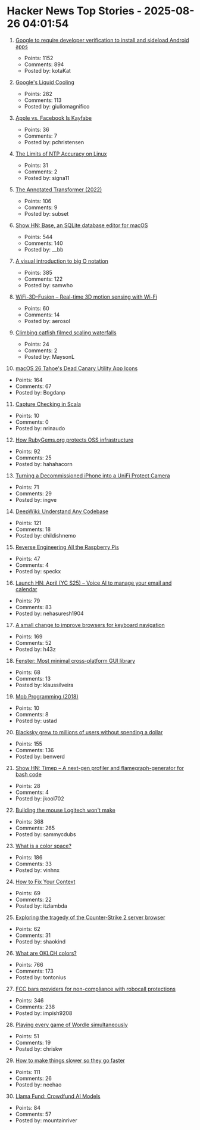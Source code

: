 # Hacker News Top Stories - 2025-08-26 04:01:54

1. [Google to require developer verification to install and sideload Android apps](https://9to5google.com/2025/08/25/android-apps-developer-verification/)
   - Points: 1152
   - Comments: 894
   - Posted by: kotaKat

2. [Google's Liquid Cooling](https://chipsandcheese.com/p/googles-liquid-cooling-at-hot-chips)
   - Points: 282
   - Comments: 113
   - Posted by: giuliomagnifico

3. [Apple vs. Facebook Is Kayfabe](https://infrequently.org/2025/08/apple-vs-fb-kayfabe/)
   - Points: 36
   - Comments: 7
   - Posted by: pchristensen

4. [The Limits of NTP Accuracy on Linux](https://scottstuff.net/posts/2025/05/19/ntp-limits/)
   - Points: 31
   - Comments: 2
   - Posted by: signa11

5. [The Annotated Transformer (2022)](https://nlp.seas.harvard.edu/annotated-transformer/)
   - Points: 106
   - Comments: 9
   - Posted by: subset

6. [Show HN: Base, an SQLite database editor for macOS](https://menial.co.uk/base/)
   - Points: 544
   - Comments: 140
   - Posted by: __bb

7. [A visual introduction to big O notation](https://samwho.dev/big-o/)
   - Points: 385
   - Comments: 122
   - Posted by: samwho

8. [WiFi-3D-Fusion – Real-time 3D motion sensing with Wi-Fi](https://github.com/MaliosDark/wifi-3d-fusion)
   - Points: 60
   - Comments: 14
   - Posted by: aerosol

9. [Climbing catfish filmed scaling waterfalls](https://www.science.org/content/article/thousands-climbing-catfish-filmed-scaling-waterfalls)
   - Points: 24
   - Comments: 2
   - Posted by: MaysonL

10. [macOS 26 Tahoe's Dead Canary Utility App Icons](https://daringfireball.net/2025/08/macos_26_tahoes_dead_canary_utility_app_icons)
   - Points: 164
   - Comments: 67
   - Posted by: Bogdanp

11. [Capture Checking in Scala](https://nrinaudo.github.io/articles/capture_checking.html)
   - Points: 10
   - Comments: 0
   - Posted by: nrinaudo

12. [How RubyGems.org protects OSS infrastructure](https://blog.rubygems.org/2025/08/25/rubygems-security-response.html)
   - Points: 92
   - Comments: 25
   - Posted by: hahahacorn

13. [Turning a Decommissioned iPhone into a UniFi Protect Camera](https://www.caseyliss.com/2025/8/15/a-rube-goldberg-camera)
   - Points: 71
   - Comments: 29
   - Posted by: ingve

14. [DeepWiki: Understand Any Codebase](https://www.aitidbits.ai/p/deepwiki)
   - Points: 121
   - Comments: 18
   - Posted by: childishnemo

15. [Reverse Engineering All the Raspberry Pis](https://www.jeffgeerling.com/blog/2025/reverse-engineering-all-raspberry-pis)
   - Points: 47
   - Comments: 4
   - Posted by: speckx

16. [Launch HN: April (YC S25) – Voice AI to manage your email and calendar](undefined)
   - Points: 79
   - Comments: 83
   - Posted by: nehasuresh1904

17. [A small change to improve browsers for keyboard navigation](https://b.43z.one/2025-07-22/)
   - Points: 169
   - Comments: 52
   - Posted by: h43z

18. [Fenster: Most minimal cross-platform GUI library](https://github.com/zserge/fenster)
   - Points: 68
   - Comments: 13
   - Posted by: klaussilveira

19. [Mob Programming (2018)](https://mobprogramming.org/)
   - Points: 10
   - Comments: 8
   - Posted by: ustad

20. [Blacksky grew to millions of users without spending a dollar](https://newpublic.substack.com/p/how-blacksky-grew-to-millions-of)
   - Points: 155
   - Comments: 136
   - Posted by: benwerd

21. [Show HN: Timep – A next-gen profiler and flamegraph-generator for bash code](https://github.com/jkool702/timep)
   - Points: 28
   - Comments: 4
   - Posted by: jkool702

22. [Building the mouse Logitech won't make](https://samwilkinson.io/posts/2025-08-24-mx-ergo-mods)
   - Points: 368
   - Comments: 265
   - Posted by: sammycdubs

23. [What is a color space?](https://www.makingsoftware.com/chapters/color-spaces-models-and-gamuts)
   - Points: 186
   - Comments: 33
   - Posted by: vinhnx

24. [How to Fix Your Context](https://www.dbreunig.com/2025/06/26/how-to-fix-your-context.html)
   - Points: 69
   - Comments: 22
   - Posted by: itzlambda

25. [Exploring the tragedy of the Counter-Strike 2 server browser](https://bphilip.uk/blog/2025-08-25-the-cs2-server-browser-where-community-goes-to-die/)
   - Points: 62
   - Comments: 31
   - Posted by: shaokind

26. [What are OKLCH colors?](https://jakub.kr/components/oklch-colors)
   - Points: 766
   - Comments: 173
   - Posted by: tontonius

27. [FCC bars providers for non-compliance with robocall protections](https://docs.fcc.gov/public/attachments/DOC-414073A1.txt)
   - Points: 346
   - Comments: 238
   - Posted by: impish9208

28. [Playing every game of Wordle simultaneously](https://chriskw.xyz/2025/08/24/Hyper-Wordle/)
   - Points: 51
   - Comments: 19
   - Posted by: chriskw

29. [How to make things slower so they go faster](https://www.gojiberries.io/how-to-make-things-slower-so-they-go-faster-a-jitter-design-manual/)
   - Points: 111
   - Comments: 26
   - Posted by: neehao

30. [Llama Fund: Crowdfund AI Models](https://llama.fund)
   - Points: 84
   - Comments: 57
   - Posted by: mountainriver

